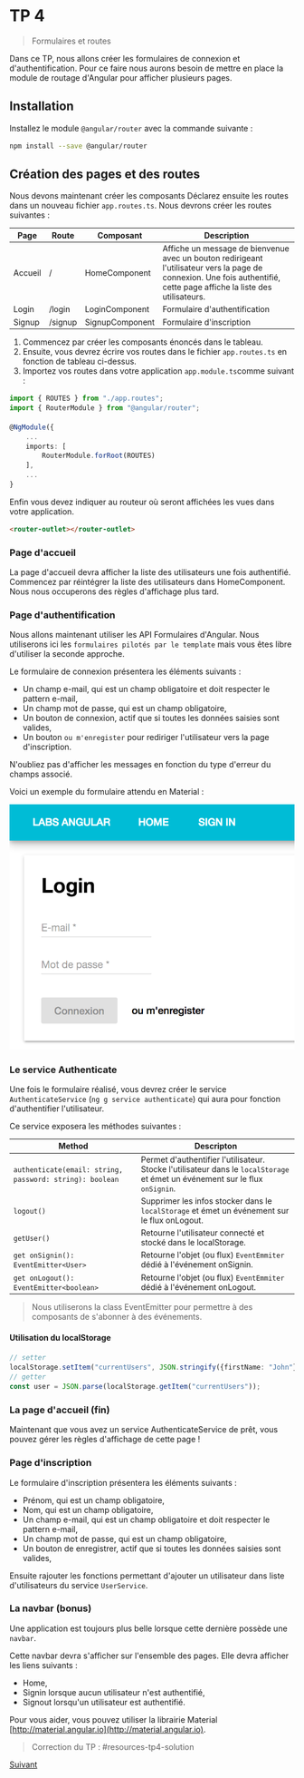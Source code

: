 # TP 4
> Formulaires et routes

Dans ce TP, nous allons créer les formulaires de connexion et d'authentification.
Pour ce faire nous aurons besoin de mettre en place la module de routage d'Angular
pour afficher plusieurs pages.

## Installation

Installez le module `@angular/router` avec la commande suivante :

```bash
npm install --save @angular/router
```

## Création des pages et des routes

Nous devons maintenant créer les composants 
Déclarez ensuite les routes dans un nouveau fichier `app.routes.ts`. Nous devrons créer les routes suivantes :

Page | Route | Composant | Description
---|---|---|---
Accueil | / | HomeComponent | Affiche un message de bienvenue avec un bouton redirigeant l'utilisateur vers la page de connexion. Une fois authentifié, cette page affiche la liste des utilisateurs. 
Login | /login | LoginComponent | Formulaire d'authentification
Signup | /signup | SignupComponent |Formulaire d'inscription

1. Commencez par créer les composants énoncés dans le tableau. 
2. Ensuite, vous devrez écrire vos routes dans le fichier `app.routes.ts` en fonction de tableau ci-dessus.
3. Importez vos routes dans votre application `app.module.ts`comme suivant :

```typescript
import { ROUTES } from "./app.routes";
import { RouterModule } from "@angular/router";

@NgModule({
    ...
    imports: [
        RouterModule.forRoot(ROUTES)
    ],
    ...
}
```

Enfin vous devez indiquer au routeur où seront affichées les vues dans votre application.

```html
<router-outlet></router-outlet>
```

### Page d'accueil

La page d'accueil devra afficher la liste des utilisateurs une fois authentifié.
Commencez par réintégrer la liste des utilisateurs dans HomeComponent. Nous nous occuperons des règles d'affichage plus tard.


### Page d'authentification

Nous allons maintenant utiliser les API Formulaires d'Angular. Nous utiliserons ici les `formulaires pilotés par le template`
mais vous êtes libre d'utiliser la seconde approche.

Le formulaire de connexion présentera les éléments suivants :

* Un champ e-mail, qui est un champ obligatoire et doit respecter le pattern e-mail,
* Un champ mot de passe, qui est un champ obligatoire,
* Un bouton de connexion, actif que si toutes les données saisies sont valides,
* Un bouton `ou m'enregister` pour rediriger l'utilisateur vers la page d'inscription.

N'oubliez pas d'afficher les messages en fonction du type d'erreur du champs associé.

Voici un exemple du formulaire attendu en Material :

![max-300](images/login.png) 


### Le service Authenticate

Une fois le formulaire réalisé, vous devrez créer le service `AuthenticateService` (`ng g service authenticate`) qui aura pour fonction d'authentifier
l'utilisateur.

Ce service exposera les méthodes suivantes :

Method | Descripton
---|---
`authenticate(email: string, password: string): boolean` | Permet d'authentifier l'utilisateur. Stocke l'utilisateur dans le `localStorage` et émet un événement sur le flux `onSignin`.
`logout()` | Supprimer les infos stocker dans le `localStorage` et émet un événement sur le flux onLogout.
`getUser()` | Retourne l'utilisateur connecté et stocké dans le localStorage.
`get onSignin(): EventEmitter<User>` | Retourne l'objet (ou flux) `EventEmmiter` dédié à l'événement onSignin.
`get onLogout(): EventEmitter<boolean>` | Retourne l'objet (ou flux) `EventEmmiter` dédié à l'événement onLogout.

> Nous utiliserons la class EventEmitter pour permettre à des composants de s'abonner à des événements.

#### Utilisation du localStorage

```typescript
// setter
localStorage.setItem("currentUsers", JSON.stringify({firstName: "John"}));
// getter
const user = JSON.parse(localStorage.getItem("currentUsers"));
```

### La page d'accueil (fin)

Maintenant que vous avez un service AuthenticateService de prêt, vous pouvez gérer les règles d'affichage de cette page !

### Page d'inscription

Le formulaire d'inscription présentera les éléments suivants :

* Prénom, qui est un champ obligatoire, 
* Nom, qui est un champ obligatoire, 
* Un champ e-mail, qui est un champ obligatoire et doit respecter le pattern e-mail,
* Un champ mot de passe, qui est un champ obligatoire,
* Un bouton de enregistrer, actif que si toutes les données saisies sont valides,

Ensuite rajouter les fonctions permettant d'ajouter un utilisateur dans liste d'utilisateurs du service `UserService`.

### La navbar (bonus)

Une application est toujours plus belle lorsque cette dernière possède une `navbar`.

Cette navbar devra s'afficher sur l'ensemble des pages. Elle devra afficher les liens suivants :

* Home,
* Signin lorsque aucun utilisateur n'est authentifié,
* Signout lorsqu'un utilisateur est authentifié.

Pour vous aider, vous pouvez utiliser la librairie Material [http://material.angular.io](http://material.angular.io).

> Correction du TP : #resources-tp4-solution

[Suivant](tp5-webservice.md)

